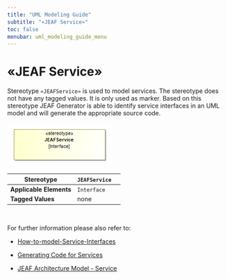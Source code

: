 ```yaml
---
title: "UML Modeling Guide"
subtitle: "«JEAF Service»"
toc: false
menubar: uml_modeling_guide_menu
---
```


# «JEAF Service»

Stereotype `«JEAFService»` is used to model services. The stereotype does not have any tagged values. It is only used as marker. Based on this stereotype JEAF Generator is able to identify service interfaces in an UML model and will generate the appropriate source code.

<img src="../../images/jmm_jeaf_service.png" title="" alt="JEAF Service" data-align="center">

<br>

| **Stereotype**          | `JEAFService` |     |
| ----------------------- | ------------- | --- |
| **Applicable Elements** | `Interface`   |     |
| **Tagged Values**       | none          |     |

<br>

For further information please also refer to:

- [How-to-model-Service-Interfaces](../../how-to-model-rest-service-apis)

- [Generating Code for Services](../../../developer-guide/code-for-jeaf-services)

- [JEAF Architecture Model - Service](https://anaptecs.atlassian.net/wiki/spaces/JEAF/pages/515276970/JEAF+Architecture+Model#Service "https://anaptecs.atlassian.net/wiki/spaces/JEAF/pages/515276970/JEAF+Architecture+Model#Service")

